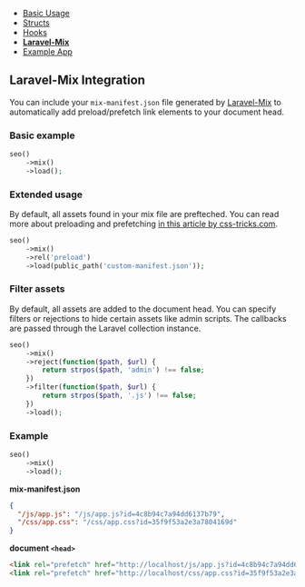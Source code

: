 - [Basic Usage](INDEX.md)
- [Structs](STRUCTS.md)
- [Hooks](HOOKS.md)
- **[Laravel-Mix](LARAVEL-MIX.md)**
- [Example App](EXAMPLE-APP.md)

## Laravel-Mix Integration

You can include your `mix-manifest.json` file generated by [Laravel-Mix](https://laravel-mix.com) to automatically add preload/prefetch link elements to your document head.

### Basic example

```php
seo()
    ->mix()
    ->load();
```

### Extended usage

By default, all assets found in your mix file are prefteched. You can read more about preloading and prefetching [in this article by css-tricks.com](https://css-tricks.com/prefetching-preloading-prebrowsing/).

```php
seo()
    ->mix()
    ->rel('preload')
    ->load(public_path('custom-manifest.json'));
```

### Filter assets

By default, all assets are added to the document head. You can specify filters or rejections to hide certain assets like admin scripts. The callbacks are passed through the Laravel collection instance.

```php
seo()
    ->mix()
    ->reject(function($path, $url) {
        return strpos($path, 'admin') !== false;
    })
    ->filter(function($path, $url) {
        return strpos($path, '.js') !== false;
    })
    ->load();
```

### Example

```php
seo()
    ->mix()
    ->load();
```

**mix-manifest.json**

```json
{
  "/js/app.js": "/js/app.js?id=4c8b94c7a94dd6137b79",
  "/css/app.css": "/css/app.css?id=35f9f53a2e3a7804169d"
}
```

**document `<head>`**

```html
<link rel="prefetch" href="http://localhost/js/app.js?id=4c8b94c7a94dd6137b79" />
<link rel="prefetch" href="http://localhost/css/app.css?id=35f9f53a2e3a7804169d" />
```
